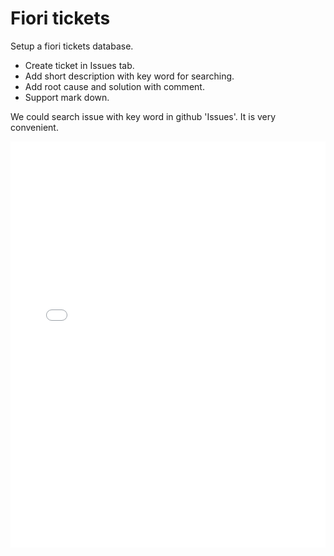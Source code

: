 # Fiori tickets

Setup a fiori tickets database.
* Create ticket in Issues tab.
* Add short description with key word for searching.
* Add root cause and solution with comment.
* Support mark down.

We could search issue with key word in github 'Issues'. It is very convenient.

<iframe src='//cdn.knightlab.com/libs/timeline3/latest/embed/index.html?source=1ethUFnLKcaox84H0Ej1CQrzXKOwb6Ye9r7BeWU9k0f0&font=Default&lang=zh-cn&initial_zoom=2&height=650' width='100%' height='650' frameborder='0'></iframe>

